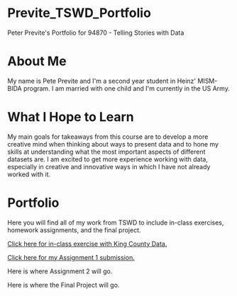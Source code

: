 # Previte_TSWD_Portfolio
Peter Previte's Portfolio for 94870 - Telling Stories with Data


# About Me
My name is Pete Previte and I'm a second year student in Heinz' MISM-BIDA program. I am married with one child and I'm currently in the US Army.


# What I Hope to Learn
My main goals for takeaways from this course are to develop a more creative mind when thinking about ways to present data and to hone my skills at understanding what the most important aspects of different datasets are. I am excited to get more experience working with data, especially in creative and innovative ways in which I have not already worked with it.


# Portfolio

Here you will find all of my work from TSWD to include in-class exercises, homework assignments, and the final project.

[Click here for in-class exercise with King County Data.](KingCountyDemoGraphic.md)

[Click here for my Assignment 1 submission.](dataviz2.md)

Here is where Assignment 2 will go.

Here is where the Final Project will go.
